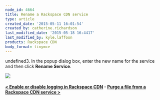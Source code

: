 ```yaml
---
node_id: 4664
title: Rename a Rackspace CDN service
type: article
created_date: '2015-05-11 16:01:54'
created_by: catherine.richardson
last_modified_date: '2015-05-18 16:4417'
last_modified_by: kyle.laffoon
products: Rackspace CDN
body_format: tinymce
---
```


undefined3. In the popup dialog box, enter the new name for the service and then
click **Rename Service**.

![](/knowledge_center/sites/default/files/field/image/RenameService.png)

 

#### [\< Enable or disable logging in Rackspace CDN](https://www.rackspace.com/knowledge_center/article/enable-or-disable-logging-in-rackspace-cdn)    -    [Purge a file from a Rackspace CDN service \>](https://www.rackspace.com/knowledge_center/article/purge-a-file-from-a-rackspace-cdn-service)

 

 

 

 

